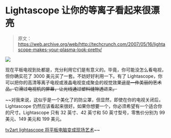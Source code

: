 # Lightascope 让你的等离子看起来很漂亮

> 原文：<https://web.archive.org/web/http://techcrunch.com/2007/05/16/lightascope-makes-your-plasma-look-pretty/>

![](img/405b10e4180f66fe872afe762d58bec8.png)

现在平板电视到处都是，充分利用它们是有意义的。毕竟，你可能没怎么看电视，但你确实花了 3000 美元买了一套。不妨好好利用一下。有了 Lightascope，你可以把你的高清等离子电视或液晶电视变成聚会的视觉效果~~这是一件美丽的艺术品。它滑过电视机的屏幕，让光线通过塑料缝隙透进来。~~

 ~~对我来说，这似乎是一个美化了的防尘罩，但显然，即使在你的电视关闭后，Lightascope 仍然应该看起来很好。如果你想要一个，你必须希望有一个适合你的尺寸。Lightascope 只有 32 英寸、42 英寸和 50 英寸型号，零售价分别为 99 美元、149 美元和 199 美元。

[tv2art lightascope 将平板电脑变成现场艺术](https://web.archive.org/web/20150911081145/http://technabob.com/blog/2007/05/15/tv2art-lightascope-converts-flat-panels-into-live-art/)~~